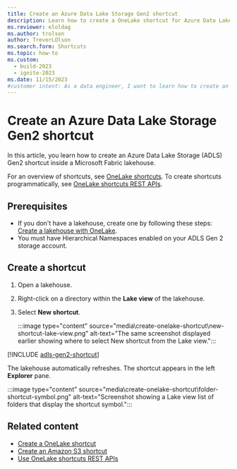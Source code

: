 ```yaml
---
title: Create an Azure Data Lake Storage Gen2 shortcut
description: Learn how to create a OneLake shortcut for Azure Data Lake Storage Gen2 inside a Microsoft Fabric lakehouse.
ms.reviewer: eloldag
ms.author: trolson
author: TrevorLOlson
ms.search.form: Shortcuts
ms.topic: how-to
ms.custom:
  - build-2023
  - ignite-2023
ms.date: 11/15/2023
#customer intent: As a data engineer, I want to learn how to create an Azure Data Lake Storage Gen2 shortcut inside a Microsoft Fabric lakehouse so that I can efficiently manage and access my data.
---
```


# Create an Azure Data Lake Storage Gen2 shortcut

In this article, you learn how to create an Azure Data Lake Storage (ADLS) Gen2 shortcut inside a Microsoft Fabric lakehouse.

For an overview of shortcuts, see [OneLake shortcuts](onelake-shortcuts.md). To create shortcuts programmatically, see [OneLake shortcuts REST APIs](onelake-shortcuts-rest-api.md).

## Prerequisites

- If you don't have a lakehouse, create one by following these steps: [Create a lakehouse with OneLake](create-lakehouse-onelake.md).
- You must have Hierarchical Namespaces enabled on your ADLS Gen 2 storage account.

## Create a shortcut

1. Open a lakehouse.

1. Right-click on a directory within the **Lake view** of the lakehouse.

1. Select **New shortcut**.

   :::image type="content" source="media\create-onelake-shortcut\new-shortcut-lake-view.png" alt-text="The same screenshot displayed earlier showing where to select New shortcut from the Lake view.":::

[!INCLUDE [adls-gen2-shortcut](../includes/adls-gen2-shortcut.md)]

The lakehouse automatically refreshes. The shortcut appears in the left **Explorer** pane.

   :::image type="content" source="media\create-onelake-shortcut\folder-shortcut-symbol.png" alt-text="Screenshot showing a Lake view list of folders that display the shortcut symbol.":::

## Related content

- [Create a OneLake shortcut](create-onelake-shortcut.md)
- [Create an Amazon S3 shortcut](create-s3-shortcut.md)
- [Use OneLake shortcuts REST APIs](onelake-shortcuts-rest-api.md)

